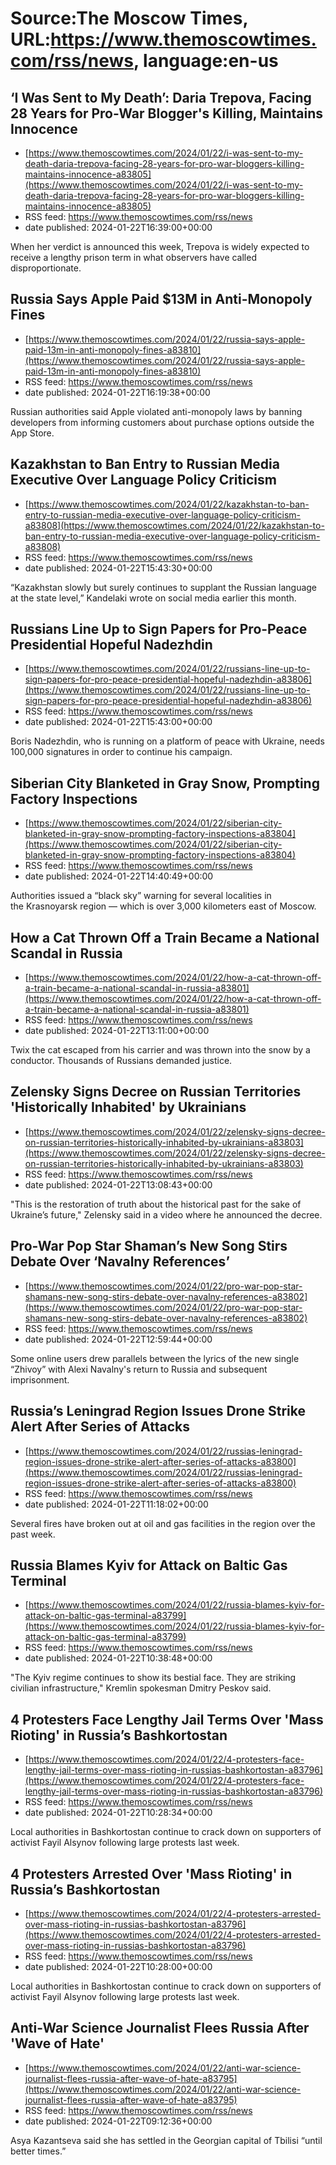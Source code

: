# Source:The Moscow Times, URL:https://www.themoscowtimes.com/rss/news, language:en-us

## ‘I Was Sent to My Death’: Daria Trepova, Facing 28 Years for Pro-War Blogger's Killing, Maintains Innocence
 - [https://www.themoscowtimes.com/2024/01/22/i-was-sent-to-my-death-daria-trepova-facing-28-years-for-pro-war-bloggers-killing-maintains-innocence-a83805](https://www.themoscowtimes.com/2024/01/22/i-was-sent-to-my-death-daria-trepova-facing-28-years-for-pro-war-bloggers-killing-maintains-innocence-a83805)
 - RSS feed: https://www.themoscowtimes.com/rss/news
 - date published: 2024-01-22T16:39:00+00:00

When her verdict is announced this week, Trepova is widely expected to receive a lengthy prison term in what observers have called disproportionate.

## Russia Says Apple Paid $13M in Anti-Monopoly Fines
 - [https://www.themoscowtimes.com/2024/01/22/russia-says-apple-paid-13m-in-anti-monopoly-fines-a83810](https://www.themoscowtimes.com/2024/01/22/russia-says-apple-paid-13m-in-anti-monopoly-fines-a83810)
 - RSS feed: https://www.themoscowtimes.com/rss/news
 - date published: 2024-01-22T16:19:38+00:00

Russian authorities said Apple violated anti-monopoly laws by banning developers from informing customers about purchase options outside the App Store.

## Kazakhstan to Ban Entry to Russian Media Executive Over Language Policy Criticism
 - [https://www.themoscowtimes.com/2024/01/22/kazakhstan-to-ban-entry-to-russian-media-executive-over-language-policy-criticism-a83808](https://www.themoscowtimes.com/2024/01/22/kazakhstan-to-ban-entry-to-russian-media-executive-over-language-policy-criticism-a83808)
 - RSS feed: https://www.themoscowtimes.com/rss/news
 - date published: 2024-01-22T15:43:30+00:00

“Kazakhstan slowly but surely continues to supplant the Russian language at the state level,” Kandelaki wrote on social media earlier this month.

## Russians Line Up to Sign Papers for Pro-Peace Presidential Hopeful Nadezhdin
 - [https://www.themoscowtimes.com/2024/01/22/russians-line-up-to-sign-papers-for-pro-peace-presidential-hopeful-nadezhdin-a83806](https://www.themoscowtimes.com/2024/01/22/russians-line-up-to-sign-papers-for-pro-peace-presidential-hopeful-nadezhdin-a83806)
 - RSS feed: https://www.themoscowtimes.com/rss/news
 - date published: 2024-01-22T15:43:00+00:00

Boris Nadezhdin, who is running on a platform of peace with Ukraine, needs 100,000 signatures in order to continue his campaign.

## Siberian City Blanketed in Gray Snow, Prompting Factory Inspections
 - [https://www.themoscowtimes.com/2024/01/22/siberian-city-blanketed-in-gray-snow-prompting-factory-inspections-a83804](https://www.themoscowtimes.com/2024/01/22/siberian-city-blanketed-in-gray-snow-prompting-factory-inspections-a83804)
 - RSS feed: https://www.themoscowtimes.com/rss/news
 - date published: 2024-01-22T14:40:49+00:00

Authorities issued a “black sky” warning for several localities in the Krasnoyarsk region — which is over 3,000 kilometers east of Moscow.

## How a Cat Thrown Off a Train Became a National Scandal in Russia
 - [https://www.themoscowtimes.com/2024/01/22/how-a-cat-thrown-off-a-train-became-a-national-scandal-in-russia-a83801](https://www.themoscowtimes.com/2024/01/22/how-a-cat-thrown-off-a-train-became-a-national-scandal-in-russia-a83801)
 - RSS feed: https://www.themoscowtimes.com/rss/news
 - date published: 2024-01-22T13:11:00+00:00

Twix the cat escaped from his carrier and was thrown into the snow by a conductor. Thousands of Russians demanded justice.

## Zelensky Signs Decree on Russian Territories 'Historically Inhabited' by Ukrainians
 - [https://www.themoscowtimes.com/2024/01/22/zelensky-signs-decree-on-russian-territories-historically-inhabited-by-ukrainians-a83803](https://www.themoscowtimes.com/2024/01/22/zelensky-signs-decree-on-russian-territories-historically-inhabited-by-ukrainians-a83803)
 - RSS feed: https://www.themoscowtimes.com/rss/news
 - date published: 2024-01-22T13:08:43+00:00

"This is the restoration of truth about the historical past for the sake of Ukraine’s future," Zelensky said in a video where he announced the decree.

## Pro-War Pop Star Shaman’s New Song Stirs Debate Over ‘Navalny References’
 - [https://www.themoscowtimes.com/2024/01/22/pro-war-pop-star-shamans-new-song-stirs-debate-over-navalny-references-a83802](https://www.themoscowtimes.com/2024/01/22/pro-war-pop-star-shamans-new-song-stirs-debate-over-navalny-references-a83802)
 - RSS feed: https://www.themoscowtimes.com/rss/news
 - date published: 2024-01-22T12:59:44+00:00

Some online users drew parallels between the lyrics of the new single “Zhivoy” with Alexi Navalny's return to Russia and subsequent imprisonment.

## Russia’s Leningrad Region Issues Drone Strike Alert After Series of Attacks
 - [https://www.themoscowtimes.com/2024/01/22/russias-leningrad-region-issues-drone-strike-alert-after-series-of-attacks-a83800](https://www.themoscowtimes.com/2024/01/22/russias-leningrad-region-issues-drone-strike-alert-after-series-of-attacks-a83800)
 - RSS feed: https://www.themoscowtimes.com/rss/news
 - date published: 2024-01-22T11:18:02+00:00

Several fires have broken out at oil and gas facilities in the region over the past week.

## Russia Blames Kyiv for Attack on Baltic Gas Terminal
 - [https://www.themoscowtimes.com/2024/01/22/russia-blames-kyiv-for-attack-on-baltic-gas-terminal-a83799](https://www.themoscowtimes.com/2024/01/22/russia-blames-kyiv-for-attack-on-baltic-gas-terminal-a83799)
 - RSS feed: https://www.themoscowtimes.com/rss/news
 - date published: 2024-01-22T10:38:48+00:00

"The Kyiv regime continues to show its bestial face. They are striking civilian infrastructure," Kremlin spokesman Dmitry Peskov said.

## 4 Protesters Face Lengthy Jail Terms Over 'Mass Rioting' in Russia’s Bashkortostan
 - [https://www.themoscowtimes.com/2024/01/22/4-protesters-face-lengthy-jail-terms-over-mass-rioting-in-russias-bashkortostan-a83796](https://www.themoscowtimes.com/2024/01/22/4-protesters-face-lengthy-jail-terms-over-mass-rioting-in-russias-bashkortostan-a83796)
 - RSS feed: https://www.themoscowtimes.com/rss/news
 - date published: 2024-01-22T10:28:34+00:00

Local authorities in Bashkortostan continue to crack down on supporters of activist Fayil Alsynov following large protests last week.

## 4 Protesters Arrested Over 'Mass Rioting' in Russia’s Bashkortostan
 - [https://www.themoscowtimes.com/2024/01/22/4-protesters-arrested-over-mass-rioting-in-russias-bashkortostan-a83796](https://www.themoscowtimes.com/2024/01/22/4-protesters-arrested-over-mass-rioting-in-russias-bashkortostan-a83796)
 - RSS feed: https://www.themoscowtimes.com/rss/news
 - date published: 2024-01-22T10:28:00+00:00

Local authorities in Bashkortostan continue to crack down on supporters of activist Fayil Alsynov following large protests last week.

## Anti-War Science Journalist Flees Russia After 'Wave of Hate'
 - [https://www.themoscowtimes.com/2024/01/22/anti-war-science-journalist-flees-russia-after-wave-of-hate-a83795](https://www.themoscowtimes.com/2024/01/22/anti-war-science-journalist-flees-russia-after-wave-of-hate-a83795)
 - RSS feed: https://www.themoscowtimes.com/rss/news
 - date published: 2024-01-22T09:12:36+00:00

Asya Kazantseva said she has settled in the Georgian capital of Tbilisi “until better times.”

